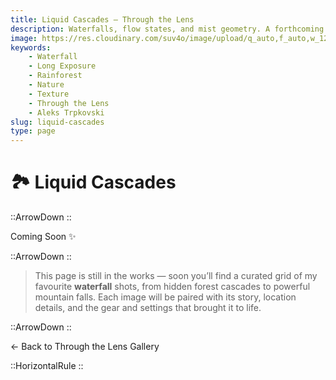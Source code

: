 ```yaml
---
title: Liquid Cascades — Through the Lens
description: Waterfalls, flow states, and mist geometry. A forthcoming exploration of shutter craft and rainforest acoustics.
image: https://res.cloudinary.com/suv4o/image/upload/q_auto,f_auto,w_1200,e_sharpen:100/v1754699393/blog/through-the-lens/www.trpkovski.com_-_phantom_falls_otway_national_park_lpai2d
keywords:
    - Waterfall
    - Long Exposure
    - Rainforest
    - Nature
    - Texture
    - Through the Lens
    - Aleks Trpkovski
slug: liquid-cascades
type: page
---
```


<h1 class="uppercase font-bold text-2xl sm:text-4xl text-center text-secondary mt-12 mb-6 flex items-center gap-2 tracking-tight">
  <div class="w-full">
    🏞️ <span>Liquid Cascades</span>
  </div>
</h1>

::ArrowDown
::

<div class="text-center my-6">
    <p class="text-xl sm:text-3xl tracking-tight text-secondary drop-shadow-sm">Coming Soon <span class="inline-block animate-pulse">✨</span>
    </p>
</div>

::ArrowDown
::

<blockquote class="text-base sm:text-lg antialiased my-6 px-4 py-2 bg-green-blue text-secondary border-l-4 border-secondary rounded-md mb-8">
    <p class="my-2">This page is still in the works — soon you’ll find a curated grid of my favourite <strong>waterfall</strong> shots, from hidden forest cascades to powerful mountain falls. Each image will be paired with its story, location details, and the gear and settings that brought it to life.</p>
</blockquote>

::ArrowDown
::

<div class="mb-8"></div>

<NuxtLink to="/through-the-lens" class="w-full text-lg sm:text-xl underline text-secondary text-center block font-bold">← Back to Through the Lens Gallery</NuxtLink>

<div class="mb-8"></div>

::HorizontalRule
::
